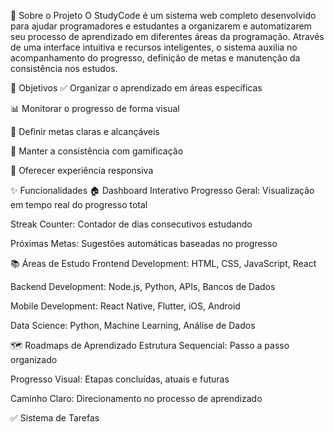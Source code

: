 📖 Sobre o Projeto
O StudyCode é um sistema web completo desenvolvido para ajudar programadores e estudantes a organizarem e automatizarem seu processo de aprendizado em diferentes áreas da programação. Através de uma interface intuitiva e recursos inteligentes, o sistema auxilia no acompanhamento do progresso, definição de metas e manutenção da consistência nos estudos.

🎯 Objetivos
✅ Organizar o aprendizado em áreas específicas

📊 Monitorar o progresso de forma visual

🎯 Definir metas claras e alcançáveis

🔄 Manter a consistência com gamificação

📱 Oferecer experiência responsiva

✨ Funcionalidades
🏠 Dashboard Interativo
Progresso Geral: Visualização em tempo real do progresso total

Streak Counter: Contador de dias consecutivos estudando

Próximas Metas: Sugestões automáticas baseadas no progresso

📚 Áreas de Estudo
Frontend Development: HTML, CSS, JavaScript, React

Backend Development: Node.js, Python, APIs, Bancos de Dados

Mobile Development: React Native, Flutter, iOS, Android

Data Science: Python, Machine Learning, Análise de Dados

🗺️ Roadmaps de Aprendizado
Estrutura Sequencial: Passo a passo organizado

Progresso Visual: Etapas concluídas, atuais e futuras

Caminho Claro: Direcionamento no processo de aprendizado

✅ Sistema de Tarefas

